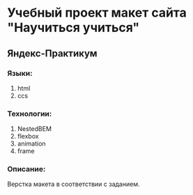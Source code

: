 # Учебный проект макет сайта "Научиться учиться"
## Яндекс-Практикум

### Языки: 
1. html 
2. ccs 


### Технологии: 
1. NestedBEM
2. flexbox
3. animation
4. frame


### Описание: 
Верстка макета в соответствии с заданием.